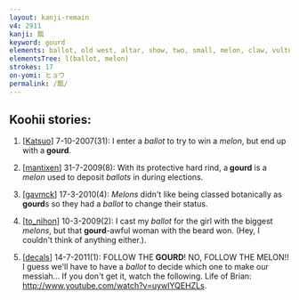 ```yaml
---
layout: kanji-remain
v4: 2911
kanji: 瓢
keyword: gourd
elements: ballot, old west, altar, show, two, small, melon, claw, vulture, elbow
elementsTree: l(ballot, melon)
strokes: 17
on-yomi: ヒョウ
permalink: /瓢/
---
```


## Koohii stories: 

1) [<a href="http://kanji.koohii.com/profile/Katsuo">Katsuo</a>] 7-10-2007(31): I enter a <em>ballot</em> to try to win a <em>melon</em>, but end up with a<strong> gourd</strong>.

2) [<a href="http://kanji.koohii.com/profile/mantixen">mantixen</a>] 31-7-2009(8): With its protective hard rind, a<strong> gourd</strong> is a <em>melon</em> used to deposit <em>ballots</em> in during elections.

3) [<a href="http://kanji.koohii.com/profile/gavmck">gavmck</a>] 17-3-2010(4): <em>Melons</em> didn&#039;t like being classed botanically as<strong> gourd</strong>s so they had a <em>ballot</em> to change their status.

4) [<a href="http://kanji.koohii.com/profile/to_nihon">to_nihon</a>] 10-3-2009(2): I cast my <em>ballot</em> for the girl with the biggest <em>melons</em>, but that <strong>gourd</strong>-awful woman with the beard won. (Hey, I couldn&#039;t think of anything either.).

5) [<a href="http://kanji.koohii.com/profile/decals">decals</a>] 14-7-2011(1): FOLLOW THE<strong> GOURD</strong>! NO, FOLLOW THE MELON!! I guess we&#039;ll have to have a <em>ballot</em> to decide which one to make our messiah... If you don&#039;t get it, watch the following. Life of Brian: <a href="http://www.youtube.com/watch?v=uywIYQEHZLs">http://www.youtube.com/watch?v=uywIYQEHZLs</a>.

